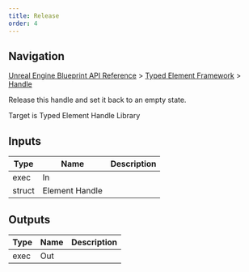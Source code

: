 ```yaml
---
title: Release
order: 4
---
```

## Navigation

[Unreal Engine Blueprint API Reference](https://dev.epicgames.com/documentation/en-us/unreal-engine/BlueprintAPI) > [Typed Element Framework](https://dev.epicgames.com/documentation/en-us/unreal-engine/BlueprintAPI/TypedElementFramework) > [Handle](https://dev.epicgames.com/documentation/en-us/unreal-engine/BlueprintAPI/TypedElementFramework/Handle)

Release this handle and set it back to an empty state.

Target is Typed Element Handle Library

## Inputs

| Type | Name | Description |
| --- | --- | --- |
| exec | In |  |
| struct | Element Handle |  |

## Outputs

| Type | Name | Description |
| --- | --- | --- |
| exec | Out |  |
